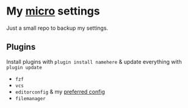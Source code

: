 # My [micro](https://github.com/zyedidia/micro) settings
Just a small repo to backup my settings.

## Plugins
Install plugins with `plugin install namehere` & update everything with `plugin update`

- `fzf`
- `vcs`
- `editorconfig` & my [preferred config](./.editorconfig)
- `filemanager`
